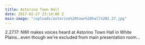 ```yaml
---
title: Astorino Town Hall
date: 2017-02-27 23:14:00 Z
main-image: "/uploads/astorino%20town%20hall%202.27.jpg"
---
```


2.27.17: NWI makes voices heard at Astorino Town Hall in White Plains...even though we're excluded from main presentation room...